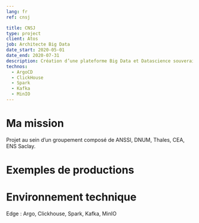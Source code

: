 ```yaml
---
lang: fr
ref: cnsj

title: CNSJ
type: project
client: Atos
job: Architecte Big Data 
date_start: 2020-05-01
date_end: 2020-07-31
description: Création d’une plateforme Big Data et Datascience souveraine pour ingérer les données relatives au Covid19 (tx occupation, nouveaux cas, etc). Mise en place de modèles épidémiologique afin d’anticiper les impact du déconfinement.
technos:
  - ArgoCD
  - ClickHouse
  - Spark
  - Kafka
  - MinIO
---
```

# Ma mission

Projet au sein d’un groupement composé de ANSSI, DNUM, Thales, CEA, ENS Saclay.

# Exemples de productions

# Environnement technique
Edge : Argo, Clickhouse, Spark, Kafka, MinIO
